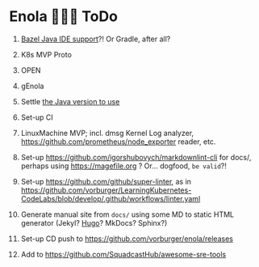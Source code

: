 # Enola 🕵🏾‍♀️ ToDo

1. [Bazel Java IDE support](https://github.com/vorburger/LearningBazel/blob/develop/ToDo.md)?! Or Gradle, after all?

1. K8s MVP Proto

1. OPEN

1. gEnola

1. Settle [the Java version to use](https://bazel.build/docs/bazel-and-java#java-versions)

1. Set-up CI

1. LinuxMachine MVP; incl. dmsg Kernel Log analyzer, https://github.com/prometheus/node_exporter reader, etc.

1. Set-up https://github.com/igorshubovych/markdownlint-cli for docs/, perhaps using https://magefile.org ? Or... dogfood, `be valid`?!

1. Set-up https://github.com/github/super-linter, as in https://github.com/vorburger/LearningKubernetes-CodeLabs/blob/develop/.github/workflows/linter.yaml

1. Generate manual site from `docs/` using some MD to static HTML generator (Jekyl? [Hugo](https://gohugo.io)? MkDocs? Sphinx?)

1. Set-up CD push to https://github.com/vorburger/enola/releases

1. Add to https://github.com/SquadcastHub/awesome-sre-tools
